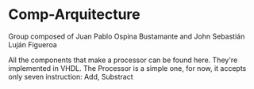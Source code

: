 # Comp-Arquitecture
Group composed of 
Juan Pablo Ospina Bustamante and
John Sebastián Luján Figueroa

All the components that make a processor can be found here. They're implemented in VHDL. 
The Processor is a simple one, for now, it accepts only seven instruction:
Add, Substract
